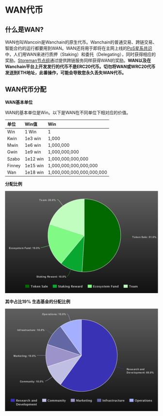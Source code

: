 # WAN代币

## 什么是WAN?

WAN也叫Wancoin是Wanchain的原生代币。Wanchain的普通交易、跨链交易、智能合约的运行都要用到WAN。WAN还将用于即将在主网上线的[PoS星系共识](../technology/pos.md)中，人们用WAN来进行质押（Staking）和委托（Delegating），同时获得相应的奖励。[Storeman节点组](../technology/storeman.md)通过提供跨链服务同样获得WAN的奖励。**WAN以及在Wanchain平台上开发发行的代币不是ERC20代币。切勿将WAN或WRC20代币发送到ETH地址，此番操作，可能会导致您永久丢失WAN代币。**

## WAN代币分配

**WAN基本单位**

WAN的基本单位是Win。以下是WAN在不同单位下相对应的价值。

|**单位**|**Win值**|**Win**| 
|:---|:---|:---|
| Win |  1 Win |  1 |   
|  Kwin | 1e3 win  | 1,000  |   
|  Mwin | 1e6 win  |  1,000,000 |   
| Gwin  |1e9 win|1,000,000,000|   
|Szabo|1e12 win|1,000,000,000,000|   
|Finney|1e15 win|1,000,000,000,000,000|   
|Wan|1e18 win|1,000,000,000,000,000,000|   

**分配比例**

![](media/totaldistribution.png)

**其中占比19% 生态基金的分配比例**

![](media/distribution.png)
